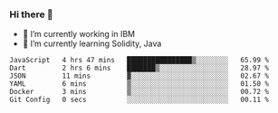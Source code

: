 ### Hi there 👋

<!--
**mathcodeman/mathcodeman** is a ✨ _special_ ✨ repository because its `README.md` (this file) appears on your GitHub profile.

Here are some ideas to get you started:

- 🔭 I’m currently working on ...
- 🌱 I’m currently learning ...
- 👯 I’m looking to collaborate on ...
- 🤔 I’m looking for help with ...
- 💬 Ask me about ...
- 📫 How to reach me: ...
- 😄 Pronouns: ...
- ⚡ Fun fact: ...
-->

- 🔭 I’m currently working in IBM
- 🌱 I’m currently learning Solidity, Java

<!--START_SECTION:waka-->

```text
JavaScript   4 hrs 47 mins   ████████████████▒░░░░░░░░   65.99 %
Dart         2 hrs 6 mins    ███████▒░░░░░░░░░░░░░░░░░   28.97 %
JSON         11 mins         ▓░░░░░░░░░░░░░░░░░░░░░░░░   02.67 %
YAML         6 mins          ▒░░░░░░░░░░░░░░░░░░░░░░░░   01.50 %
Docker       3 mins          ▒░░░░░░░░░░░░░░░░░░░░░░░░   00.72 %
Git Config   0 secs          ░░░░░░░░░░░░░░░░░░░░░░░░░   00.11 %
```

<!--END_SECTION:waka-->
